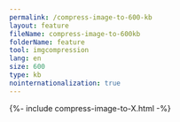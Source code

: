 ```yaml
---
permalink: /compress-image-to-600-kb
layout: feature
fileName: compress-image-to-600kb
folderName: feature
tool: imgcompression
lang: en
size: 600
type: kb
nointernationalization: true
---
```

{%- include compress-image-to-X.html -%}
      